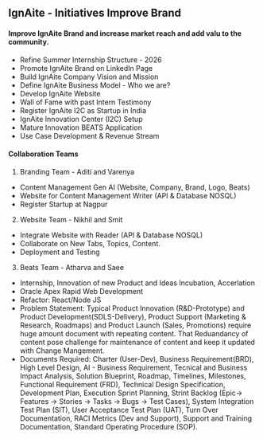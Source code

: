 ## IgnAite - Initiatives Improve Brand

#### Improve IgnAite Brand and increase market reach and add valu to the community.
- Refine Summer Internship Structure - 2026
- Promote IgnAite Brand on LinkedIn Page
- Build IgnAite Company Vision and Mission
- Define IgnAite Business Model - Who we are?
- Develop IgnAite Website
- Wall of Fame with past Intern Testimony
- Register IgnAite I2C as Startup in India
- IgnAite Innovation Center (I2C) Setup
- Mature Innovation BEATS Application
- Use Case Development & Revenue Stream
 
#### Collaboration Teams
1. Branding Team - Aditi and Varenya
  - Content Management Gen AI (Website, Company, Brand, Logo, Beats)
  - Website for Content Management Writer (API & Database NOSQL)
  - Register Startup at Nagpur
2. Website Team - Nikhil and Smit
  - Integrate Website with Reader (API & Database NOSQL)
  - Collaborate on New Tabs, Topics, Content.
  - Deployment and Testing
3. Beats Team - Atharva and Saee
  - Internship, Innovation of new Product and Ideas Incubation, Accerlation
  - Oracle Apex Rapid Web Development
  - Refactor: React/Node JS
  - Problem Statement: Typical Product Innovation (R&D-Prototype) and Product Development(SDLS-Delivery), Product Support (Marketing & Research, Roadmaps) and Product Launch (Sales, Promotions) require huge amount document with repeating content. That Reduandancy of content pose challenge for maintenance of content and keep it updated with Change Mangement.
  - Documents Required: Charter (User-Dev), Business Requirement(BRD), High Level Design, AI - Business Requirement, Tecnical and Business Impact Analysis, Solution Blueprint, Roadmap, Timelines, Milestones, Functional Requirement (FRD), Technical Design Specification, Development Plan, Execution Sprint Planning, Strint Backlog (Epic-> Features -> Stories -> Tasks -> Bugs -> Test Cases), System Integration Test Plan (SIT), User Acceptance Test Plan (UAT), Turn Over Documentation, RACI Metrics (Dev and Support), Support and Training Documentation, Standard Operating Procedure (SOP).
